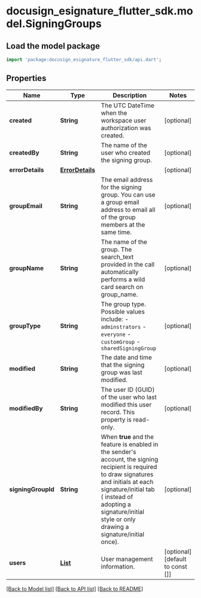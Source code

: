 # docusign_esignature_flutter_sdk.model.SigningGroups

## Load the model package
```dart
import 'package:docusign_esignature_flutter_sdk/api.dart';
```

## Properties
Name | Type | Description | Notes
------------ | ------------- | ------------- | -------------
**created** | **String** | The UTC DateTime when the workspace user authorization was created. | [optional] 
**createdBy** | **String** | The name of the user who created the signing group. | [optional] 
**errorDetails** | [**ErrorDetails**](ErrorDetails.md) |  | [optional] 
**groupEmail** | **String** | The email address for the signing group. You can use a group email address to email all of the group members at the same time. | [optional] 
**groupName** | **String** | The name of the group. The search_text provided in the call automatically performs a wild card search on group_name. | [optional] 
**groupType** | **String** | The group type. Possible values include:  - `adminstrators` - `everyone` - `customGroup` - `sharedSigningGroup`  <!-- More? To do --> | [optional] 
**modified** | **String** | The date and time that the signing group was last modified. | [optional] 
**modifiedBy** | **String** | The user ID (GUID) of the user who last modified this user record. This property is read-only. | [optional] 
**signingGroupId** | **String** | When **true** and the feature is enabled in the sender's account, the signing recipient is required to draw signatures and initials at each signature/initial tab ( instead of adopting a signature/initial style or only drawing a signature/initial once). | [optional] 
**users** | [**List<SigningGroupUser>**](SigningGroupUser.md) | User management information. | [optional] [default to const []]

[[Back to Model list]](../README.md#documentation-for-models) [[Back to API list]](../README.md#documentation-for-api-endpoints) [[Back to README]](../README.md)


